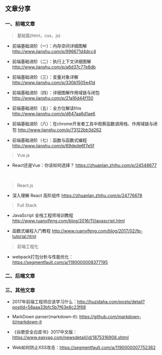 ## 文章分享

### 一、前端文章

> 基础篇(html，css，js)

- 前端基础进阶（一）：内存空间详细图解 http://www.jianshu.com/p/996671d4dcc4

- 前端基础进阶（二）：执行上下文详细图解 http://www.jianshu.com/p/a6d37c77e8db

- 前端基础进阶（三）：变量对象详解 http://www.jianshu.com/p/330b1505e41d

- 前端基础进阶（四）：详细图解作用域链与闭包 http://www.jianshu.com/p/21a16d44f150

- 前端基础进阶（五）：全方位解读this http://www.jianshu.com/p/d647aa6d1ae6

- 前端基础进阶（六）：在chrome开发者工具中观察函数调用栈、作用域链与闭包 http://www.jianshu.com/p/73122bb3d262

- 前端基础进阶（七）：函数与函数式编程 http://www.jianshu.com/p/69dede6f7e5f


> Vue.js

- React还是Vue：你该如何选择？ https://zhuanlan.zhihu.com/p/24548677

　
> React.js

- 深入理解 React 高阶组件 https://zhuanlan.zhihu.com/p/24776678


> Full Stack

- JavaScript 全栈工程师培训教程 http://www.ruanyifeng.com/blog/2016/11/javascript.html

- 函数式编程入门教程 http://www.ruanyifeng.com/blog/2017/02/fp-tutorial.html

> 前端工程化

- webpack打包分析与性能优化：https://segmentfault.com/a/1190000008377195

### 二、后端文章


### 三、其他文章

- 2017年前端工程师应该学习什么：http://huzidaha.com/posts/detail?postId=58aaa33bfc5b7f63e8c23f68

- MarkDown parser(markdown-it): https://github.com/markdown-it/markdown-it

- 《谷歌安全白皮书》2017中文版：https://www.easyaq.com/newsdetail/id/1875316908.shtml

- Web如何防止XSS攻击：https://segmentfault.com/a/1190000007752362
